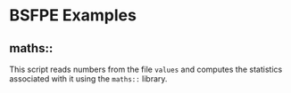 # BSFPE Examples

## maths::

This script reads numbers from the file `values` and computes the 
statistics associated with it using the `maths::` library.

